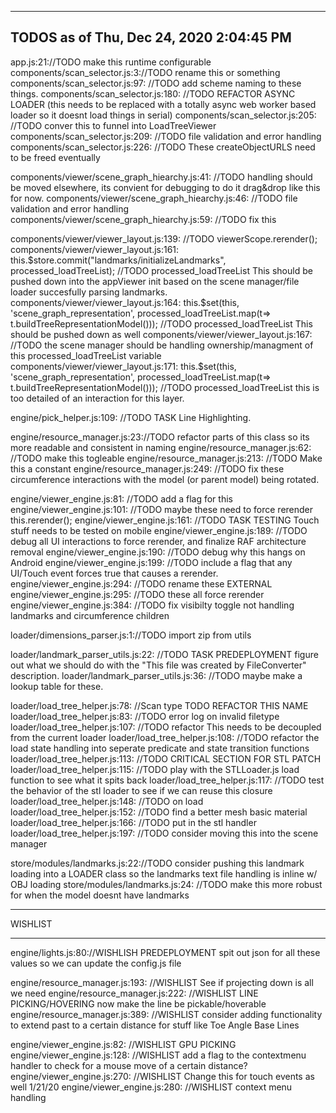 --------------------------------------------------------------------------------
TODOS as of Thu, Dec 24, 2020  2:04:45 PM
--------------------------------------------------------------------------------

app.js:21://TODO make this runtime configurable
components/scan_selector.js:3://TODO rename this or something
components/scan_selector.js:97:            //TODO add scheme naming to these things.
components/scan_selector.js:180:            //TODO REFACTOR ASYNC LOADER (this needs to be replaced with a totally async web worker based loader so it doesnt load things in serial)
components/scan_selector.js:205:        //TODO conver this to funnel into LoadTreeViewer
components/scan_selector.js:209:            //TODO file validation and error handling
components/scan_selector.js:226:                  //TODO These createObjectURLS need to be freed eventually

components/viewer/scene_graph_hiearchy.js:41:        //TODO handling should be moved elsewhere, its convient for debugging to do it drag&drop like this for now.
components/viewer/scene_graph_hiearchy.js:46:            //TODO file validation and error handling
components/viewer/scene_graph_hiearchy.js:59:                    //TODO fix this

components/viewer/viewer_layout.js:139:                //TODO viewerScope.rerender();
components/viewer/viewer_layout.js:161:            this.$store.commit("landmarks/initializeLandmarks", processed_loadTreeList); //TODO processed_loadTreeList This should be pushed down into the appViewer init based on the scene manager/file loader succesfully parsing landmarks.
components/viewer/viewer_layout.js:164:            this.$set(this, 'scene_graph_representation', processed_loadTreeList.map(t=> t.buildTreeRepresentationModel())); //TODO processed_loadTreeList This should be pushed down as well
components/viewer/viewer_layout.js:167:            //TODO the scene manager should be handling ownership/managment of this processed_loadTreeList variable
components/viewer/viewer_layout.js:171:                this.$set(this, 'scene_graph_representation', processed_loadTreeList.map(t=> t.buildTreeRepresentationModel())); //TODO processed_loadTreeList this is too detailed of an interaction for this layer.

engine/pick_helper.js:109:        //TODO TASK Line Highlighting.

engine/resource_manager.js:23://TODO refactor parts of this class so its more readable and consistent in naming
engine/resource_manager.js:62:            //TODO make this togleable
engine/resource_manager.js:213:            //TODO Make this a constant
engine/resource_manager.js:249:    //TODO fix these circumference interactions with the model (or parent model) being rotated.

engine/viewer_engine.js:81:            //TODO add a flag for this
engine/viewer_engine.js:101:            //TODO maybe these need to force rerender this.rerender();
engine/viewer_engine.js:161:            //TODO TASK TESTING Touch stuff needs to be tested on mobile
engine/viewer_engine.js:189:        //TODO debug all UI interactions to force rerender, and finalize RAF architecture removal
engine/viewer_engine.js:190:        //TODO debug why this hangs on Android
engine/viewer_engine.js:199:        //TODO include a flag that any UI/Touch event forces true that causes a rerender.
engine/viewer_engine.js:294:        //TODO rename these EXTERNAL
engine/viewer_engine.js:295:        //TODO these all force rerender
engine/viewer_engine.js:384:                //TODO fix visibilty toggle not handling landmarks and circumference children

loader/dimensions_parser.js:1://TODO import zip from utils

loader/landmark_parser_utils.js:22:        //TODO TASK PREDEPLOYMENT figure out what we should do with the "This file was created by FileConverter" description.
loader/landmark_parser_utils.js:36:            //TODO maybe make a lookup table for these.

loader/load_tree_helper.js:78:        //Scan type TODO REFACTOR THIS NAME
loader/load_tree_helper.js:83:        //TODO error log on invalid filetype
loader/load_tree_helper.js:107:    //TODO refactor This needs to be decoupled from the current loader
loader/load_tree_helper.js:108:    //TODO refactor the load state handling into seperate predicate and state transition functions
loader/load_tree_helper.js:113:        //TODO CRITICAL SECTION FOR STL PATCH
loader/load_tree_helper.js:115:        //TODO play with the STLLoader.js load function to see what it spits back
loader/load_tree_helper.js:117:        //TODO test the behavior of the stl loader to see if we can reuse this closure
loader/load_tree_helper.js:148:                //TODO on load
loader/load_tree_helper.js:152:                //TODO find a better mesh basic material
loader/load_tree_helper.js:166:            //TODO put in the stl handler
loader/load_tree_helper.js:197:    //TODO consider moving this into the scene manager

store/modules/landmarks.js:22://TODO consider pushing this landmark loading into a LOADER class so the landmarks text file handling is inline w/ OBJ loading
store/modules/landmarks.js:24:    //TODO make this more robust for when the model doesnt have landmarks

--------------------------------------------------------------------------------

WISHLIST

--------------------------------------------------------------------------------
engine/lights.js:80://WISHLISH PREDEPLOYMENT spit out json for all these values so we can update the config.js file

engine/resource_manager.js:193:        //WISHLIST See if projecting down is all we need
engine/resource_manager.js:222:        //WISHLIST LINE PICKING/HOVERING now make the line be pickable/hoverable
engine/resource_manager.js:389:            //WISHLIST consider adding functionality to extend past to a certain distance for stuff like Toe Angle Base Lines

engine/viewer_engine.js:82:            //WISHLIST GPU PICKING
engine/viewer_engine.js:128:                //WISHLIST add a flag to the contextmenu handler to check for a mouse move of a certain distance?
engine/viewer_engine.js:270:            //WISHLIST Change this for touch events as well 1/21/20
engine/viewer_engine.js:280:                //WISHLIST context menu handling
